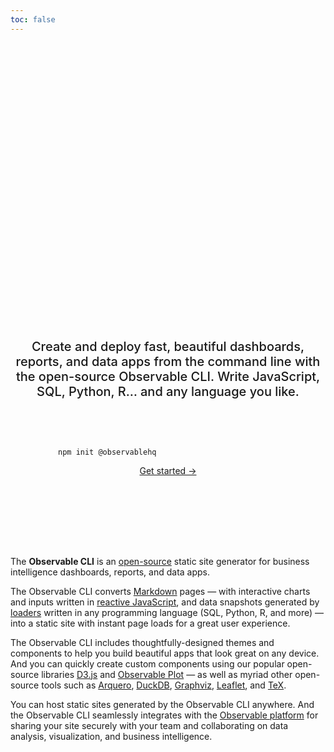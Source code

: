 ```yaml
---
toc: false
---
```


<div style="display: flex; flex-direction: column; align-items: center; font-family: var(--sans-serif); margin: 4rem 0; text-wrap: balance; text-align: center;">
  <span style="font-weight: 900; font-size: var(--hero-font-size); line-height: 1; padding: 2rem 0; background: linear-gradient(30deg, var(--theme-foreground-focus), currentColor); -webkit-background-clip: text; background-clip: text; -webkit-text-fill-color: transparent;">The best dashboards are built with code</span>
  <span style="font-weight: 500; max-width: 34em; font-size: 20px; color: var(--theme-foreground-muted);">Create and deploy fast, beautiful dashboards, reports, and data apps from the command line with the open-source Observable&nbsp;CLI. Write JavaScript, SQL, Python, R… and any language you like.</span>
</div>

<div style="display: flex; flex-direction: column; align-items: center; font-family: var(--sans-serif); margin: 4rem 0 8rem; text-wrap: balance; text-align: center;">
  <pre style="width: 22rem; text-align: initial;" data-copy><code class="language-sh">npm init @observablehq</code></pre>
  <a href="./getting-started">Get started →</a>
</div>

<style>

:root {
  --hero-font-size: 14vw;
}

@media (min-width: 640px) {
  :root {
    --hero-font-size: 90px;
  }
}

hr {
  margin: 2rem auto;
  max-width: 30rem;
}

</style>

The **Observable CLI** is an [open-source](https://github.com/observablehq/cli) static site generator for business intelligence dashboards, reports, and data apps.

The Observable CLI converts [Markdown](./markdown) pages — with interactive charts and inputs written in [reactive JavaScript](./javascript), and data snapshots generated by [loaders](./loaders) written in any programming language (SQL, Python, R, and more) — into a static site with instant page loads for a great user experience.

The Observable CLI includes thoughtfully-designed themes and components to help you build beautiful apps that look great on any device. And you can quickly create custom components using our popular open-source libraries [D3.js](./lib/d3) and [Observable Plot](./lib/plot) — as well as myriad other open-source tools such as [Arquero](./lib/arquero), [DuckDB](./lib/duckdb), [Graphviz](./lib/graphviz), [Leaflet](./lib/leaflet), and [TeX](./lib/tex).

You can host static sites generated by the Observable CLI anywhere. And the Observable CLI seamlessly integrates with the [Observable platform](https://observablehq.com) for sharing your site securely with your team and collaborating on data analysis, visualization, and business intelligence.
